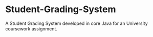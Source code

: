 # Student-Grading-System
A Student Grading System developed in core Java for an University coursework assignment.
